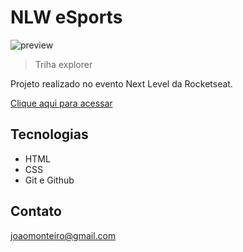 # NLW eSports 

![preview](./.github/preview.png)

>Triha explorer

Projeto realizado no evento Next Level da Rocketseat.

[Clique aqui para acessar](https://monteirofelicianojoao.github.io/nlw-esports/)

## Tecnologias

- HTML
- CSS
- Git e Github

## Contato

joaomonteiro@gmail.com



